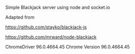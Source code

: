 Simple Blackjack server using node and socket.io

Adapted from

https://github.com/stayko/blackjack-js

https://github.com/mrward/node-blackjack

ChromeDriver 96.0.4664.45
Chrome Version 96.0.4664.45